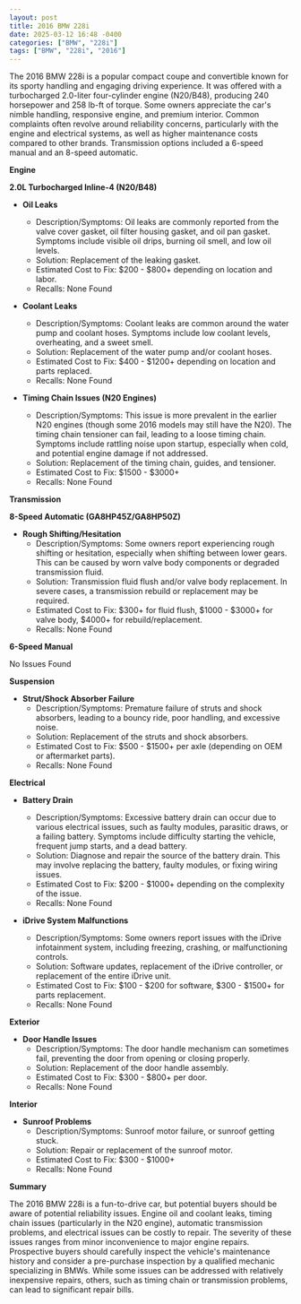 ```yaml
---
layout: post
title: 2016 BMW 228i
date: 2025-03-12 16:48 -0400
categories: ["BMW", "228i"]
tags: ["BMW", "228i", "2016"]
---
```

The 2016 BMW 228i is a popular compact coupe and convertible known for its sporty handling and engaging driving experience. It was offered with a turbocharged 2.0-liter four-cylinder engine (N20/B48), producing 240 horsepower and 258 lb-ft of torque. Some owners appreciate the car's nimble handling, responsive engine, and premium interior. Common complaints often revolve around reliability concerns, particularly with the engine and electrical systems, as well as higher maintenance costs compared to other brands. Transmission options included a 6-speed manual and an 8-speed automatic.

**Engine**

**2.0L Turbocharged Inline-4 (N20/B48)**

*   **Oil Leaks**
    *   Description/Symptoms: Oil leaks are commonly reported from the valve cover gasket, oil filter housing gasket, and oil pan gasket. Symptoms include visible oil drips, burning oil smell, and low oil levels.
    *   Solution: Replacement of the leaking gasket.
    *   Estimated Cost to Fix: $200 - $800+ depending on location and labor.
    * Recalls: None Found

*   **Coolant Leaks**
    *   Description/Symptoms: Coolant leaks are common around the water pump and coolant hoses. Symptoms include low coolant levels, overheating, and a sweet smell.
    *   Solution: Replacement of the water pump and/or coolant hoses.
    *   Estimated Cost to Fix: $400 - $1200+ depending on location and parts replaced.
    * Recalls: None Found

*   **Timing Chain Issues (N20 Engines)**
    *   Description/Symptoms: This issue is more prevalent in the earlier N20 engines (though some 2016 models may still have the N20). The timing chain tensioner can fail, leading to a loose timing chain. Symptoms include rattling noise upon startup, especially when cold, and potential engine damage if not addressed.
    *   Solution: Replacement of the timing chain, guides, and tensioner.
    *   Estimated Cost to Fix: $1500 - $3000+
    * Recalls: None Found

**Transmission**

**8-Speed Automatic (GA8HP45Z/GA8HP50Z)**

*   **Rough Shifting/Hesitation**
    *   Description/Symptoms: Some owners report experiencing rough shifting or hesitation, especially when shifting between lower gears. This can be caused by worn valve body components or degraded transmission fluid.
    *   Solution: Transmission fluid flush and/or valve body replacement. In severe cases, a transmission rebuild or replacement may be required.
    *   Estimated Cost to Fix: $300+ for fluid flush, $1000 - $3000+ for valve body, $4000+ for rebuild/replacement.
    * Recalls: None Found

**6-Speed Manual**

No Issues Found

**Suspension**

*   **Strut/Shock Absorber Failure**
    *   Description/Symptoms: Premature failure of struts and shock absorbers, leading to a bouncy ride, poor handling, and excessive noise.
    *   Solution: Replacement of the struts and shock absorbers.
    *   Estimated Cost to Fix: $500 - $1500+ per axle (depending on OEM or aftermarket parts).
    * Recalls: None Found

**Electrical**

*   **Battery Drain**
    *   Description/Symptoms: Excessive battery drain can occur due to various electrical issues, such as faulty modules, parasitic draws, or a failing battery. Symptoms include difficulty starting the vehicle, frequent jump starts, and a dead battery.
    *   Solution: Diagnose and repair the source of the battery drain. This may involve replacing the battery, faulty modules, or fixing wiring issues.
    *   Estimated Cost to Fix: $200 - $1000+ depending on the complexity of the issue.
    * Recalls: None Found

*   **iDrive System Malfunctions**
    *   Description/Symptoms: Some owners report issues with the iDrive infotainment system, including freezing, crashing, or malfunctioning controls.
    *   Solution: Software updates, replacement of the iDrive controller, or replacement of the entire iDrive unit.
    *   Estimated Cost to Fix: $100 - $200 for software, $300 - $1500+ for parts replacement.
    * Recalls: None Found

**Exterior**

*   **Door Handle Issues**
    *   Description/Symptoms: The door handle mechanism can sometimes fail, preventing the door from opening or closing properly.
    *   Solution: Replacement of the door handle assembly.
    *   Estimated Cost to Fix: $300 - $800+ per door.
    * Recalls: None Found

**Interior**

*   **Sunroof Problems**
    *   Description/Symptoms: Sunroof motor failure, or sunroof getting stuck.
    *   Solution: Repair or replacement of the sunroof motor.
    *   Estimated Cost to Fix: $300 - $1000+
    * Recalls: None Found

**Summary**

The 2016 BMW 228i is a fun-to-drive car, but potential buyers should be aware of potential reliability issues. Engine oil and coolant leaks, timing chain issues (particularly in the N20 engine), automatic transmission problems, and electrical issues can be costly to repair. The severity of these issues ranges from minor inconvenience to major engine repairs. Prospective buyers should carefully inspect the vehicle's maintenance history and consider a pre-purchase inspection by a qualified mechanic specializing in BMWs. While some issues can be addressed with relatively inexpensive repairs, others, such as timing chain or transmission problems, can lead to significant repair bills.

